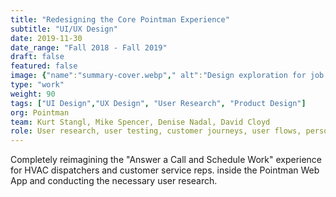 ```yaml
---
title: "Redesigning the Core Pointman Experience"
subtitle: "UI/UX Design"
date: 2019-11-30
date_range: "Fall 2018 - Fall 2019"
draft: false
featured: false
image: {"name":"summary-cover.webp"," alt":"Design exploration for job and customer screens in the Pointman App"}
type: "work"
weight: 90
tags: ["UI Design","UX Design", "User Research", "Product Design"]
org: Pointman
team: Kurt Stangl, Mike Spencer, Denise Nadal, David Cloyd
role: User research, user testing, customer journeys, user flows, personas, information architecture, task analysis
---
```

Completely reimagining the "Answer a Call and Schedule Work" experience for HVAC dispatchers and customer service reps. inside the Pointman Web App and conducting the necessary user research.


